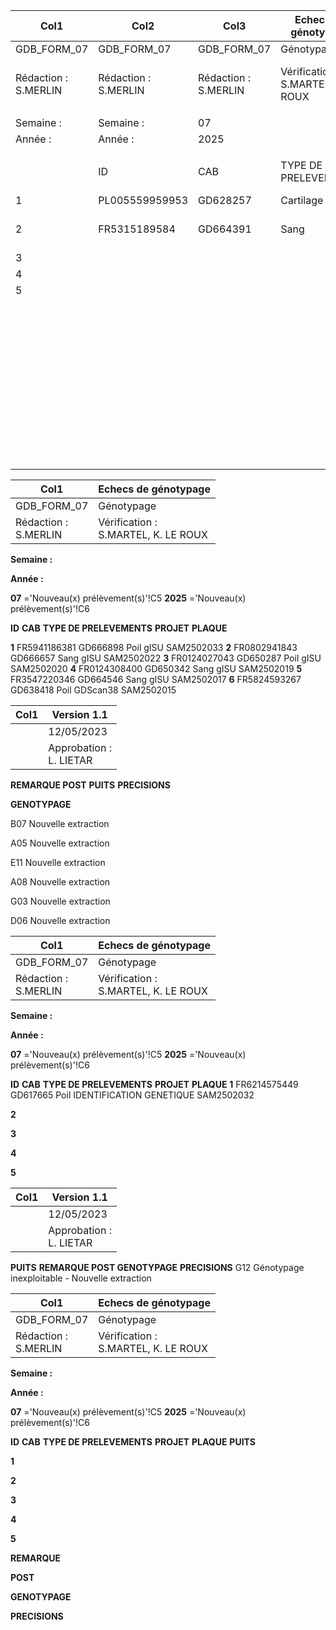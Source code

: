 |Col1|Col2|Col3|Echecs de génotypage|Col5|Col6|Col7|Version 1.1|Col9|
|---|---|---|---|---|---|---|---|---|
|GDB_FORM_07|GDB_FORM_07|GDB_FORM_07|Génotypage|Génotypage|Génotypage|Génotypage|12/05/2023|12/05/2023|
|Rédaction :<br>S.MERLIN|Rédaction :<br>S.MERLIN|Rédaction :<br>S.MERLIN|Vérification :<br>S.MARTEL, K. LE ROUX|Vérification :<br>S.MARTEL, K. LE ROUX|Vérification :<br>S.MARTEL, K. LE ROUX|Vérification :<br>S.MARTEL, K. LE ROUX|Approbation :<br>L. LIETAR|Approbation :<br>L. LIETAR|
||||||||||
|Semaine :|Semaine :|07|||||||
|Année :|Année :|2025|||||||
||||||||||
||ID|CAB|TYPE DE PRELEVEMENTS|PROJET|PLAQUE|PUITS|REMARQUE POST<br>GENOTYPAGE|PRECISIONS|
|1|PL005559959953|GD628257|Cartilage|gISU|SAM2502030|D01|Nouveau pvt||
|2|FR5315189584|GD664391|Sang|gISU|SAM2502025|A01|Nouveau pvt autre que sang|Nouveau pvt autre que sang|
|3|||||||||
|4|||||||||
|5|||||||||
||||||||||
||||||||||
||||||||||
||||||||||
||||||||||
||||||||||
||||||||||
||||||||||
||||||||||
||||||||||
||||||||||
||||||||||
||||||||||
||||||||||
||||||||||
||||||||||
||||||||||
||||||||||
||||||||||
||||||||||
||||||||||
||||||||||
||||||||||
||||||||||
||||||||||
||||||||||
||||||||||
||||||||||
||||||||||
||||||||||
||||||||||
||||||||||
||||||||||
||||||||||
||||||||||
||||||||||
||||||||||
||||||||||
||||||||||
||||||||||
||||||||||
|||||||||1/1|

|Col1|Echecs de génotypage|
|---|---|
|GDB_FORM_07|Génotypage|
|Rédaction :<br>S.MERLIN|Vérification :<br>S.MARTEL, K. LE ROUX|


**Semaine :**

**Année :**


**07** ='Nouveau(x) prélèvement(s)'!C5
**2025** ='Nouveau(x) prélèvement(s)'!C6


**ID** **CAB** **TYPE DE PRELEVEMENTS** **PROJET** **PLAQUE**

**1** FR5941186381 GD666898 Poil gISU SAM2502033
**2** FR0802941843 GD666657 Sang gISU SAM2502022
**3** FR0124027043 GD650287 Poil gISU SAM2502020
**4** FR0124308400 GD650342 Sang gISU SAM2502019
**5** FR3547220346 GD664546 Sang gISU SAM2502017
**6** FR5824593267 GD638418 Poil GDScan38 SAM2502015

|Col1|Version 1.1|
|---|---|
||12/05/2023|
||Approbation :<br>L. LIETAR|


**REMARQUE POST**
**PUITS** **PRECISIONS**

**GENOTYPAGE**

B07 Nouvelle extraction

A05 Nouvelle extraction

E11 Nouvelle extraction

A08 Nouvelle extraction

G03 Nouvelle extraction

D06 Nouvelle extraction

|Col1|Echecs de génotypage|
|---|---|
|GDB_FORM_07|Génotypage|
|Rédaction :<br>S.MERLIN|Vérification :<br>S.MARTEL, K. LE ROUX|


**Semaine :**

**Année :**


**07** ='Nouveau(x) prélèvement(s)'!C5
**2025** ='Nouveau(x) prélèvement(s)'!C6


**ID** **CAB** **TYPE DE PRELEVEMENTS** **PROJET** **PLAQUE**
**1** FR6214575449 GD617665 Poil IDENTIFICATION GENETIQUE SAM2502032

**2**

**3**

**4**

**5**

|Col1|Version 1.1|
|---|---|
||12/05/2023|
||Approbation :<br>L. LIETAR|


**PUITS** **REMARQUE POST GENOTYPAGE** **PRECISIONS**
G12 Génotypage inexploitable - Nouvelle extraction

|Col1|Echecs de génotypage|
|---|---|
|GDB_FORM_07|Génotypage|
|Rédaction :<br>S.MERLIN|Vérification :<br>S.MARTEL, K. LE ROUX|


**Semaine :**

**Année :**


**07** ='Nouveau(x) prélèvement(s)'!C5
**2025** ='Nouveau(x) prélèvement(s)'!C6


**ID** **CAB** **TYPE DE PRELEVEMENTS** **PROJET** **PLAQUE** **PUITS**


**1**

**2**

**3**

**4**

**5**

**REMARQUE**


**POST**

**GENOTYPAGE**


**PRECISIONS**

